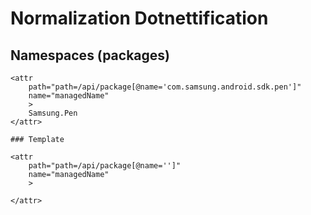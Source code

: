 # Normalization Dotnettification


## Namespaces (packages)

	<attr
		path="path=/api/package[@name='com.samsung.android.sdk.pen']"
		name="managedName"
		>
		Samsung.Pen
	</attr>

	### Template

	<attr
		path="path=/api/package[@name='']"
		name="managedName"
		>
		
	</attr>

	